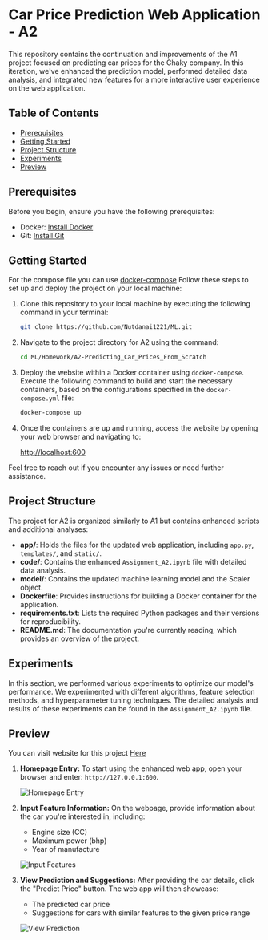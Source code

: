 
# Car Price Prediction Web Application - A2

This repository contains the continuation and improvements of the A1 project focused on predicting car prices for the Chaky company. In this iteration, we've enhanced the prediction model, performed detailed data analysis, and integrated new features for a more interactive user experience on the web application.

## Table of Contents

- [Prerequisites](#prerequisites)
- [Getting Started](#getting-started)
- [Project Structure](#project-structure)
- [Experiments](#experiments)
- [Preview](#preview)

## Prerequisites

Before you begin, ensure you have the following prerequisites:

- Docker: [Install Docker](https://docs.docker.com/get-docker/)
- Git: [Install Git](https://git-scm.com/book/en/v2/Getting-Started-Installing-Git)

## Getting Started
For the compose file you can use [docker-compose]()
Follow these steps to set up and deploy the project on your local machine:

1. Clone this repository to your local machine by executing the following command in your terminal:

    ```bash
    git clone https://github.com/Nutdanai1221/ML.git
    ```

2. Navigate to the project directory for A2 using the command:

    ```bash
    cd ML/Homework/A2-Predicting_Car_Prices_From_Scratch
    ```

3. Deploy the website within a Docker container using `docker-compose`. Execute the following command to build and start the necessary containers, based on the configurations specified in the `docker-compose.yml` file:

    ```bash
    docker-compose up
    ```

4. Once the containers are up and running, access the website by opening your web browser and navigating to:

    [http://localhost:600](http://localhost:600)

Feel free to reach out if you encounter any issues or need further assistance.

## Project Structure

The project for A2 is organized similarly to A1 but contains enhanced scripts and additional analyses:

- **app/**: Holds the files for the updated web application, including `app.py`, `templates/`, and `static/`.
- **code/**: Contains the enhanced `Assignment_A2.ipynb` file with detailed data analysis.
- **model/**: Contains the updated machine learning model and the Scaler object.
- **Dockerfile**: Provides instructions for building a Docker container for the application.
- **requirements.txt**: Lists the required Python packages and their versions for reproducibility.
- **README.md**: The documentation you're currently reading, which provides an overview of the project.

## Experiments

In this section, we performed various experiments to optimize our model's performance. We experimented with different algorithms, feature selection methods, and hyperparameter tuning techniques. The detailed analysis and results of these experiments can be found in the `Assignment_A2.ipynb` file.

## Preview

You can visit website for this project [Here](https://st123055-a2.ml2023.cs.ait.ac.th/)
1. **Homepage Entry:**
   To start using the enhanced web app, open your browser and enter: `http://127.0.0.1:600`.
   
   ![Homepage Entry](https://github.com/Nutdanai1221/ML/blob/main/Homework/A2-Predicting_Car_Price_Enhanced/figure/homepage.png)

2. **Input Feature Information:**
   On the webpage, provide information about the car you're interested in, including:
   - Engine size (CC)
   - Maximum power (bhp)
   - Year of manufacture
   
   ![Input Features](https://github.com/Nutdanai1221/ML/blob/main/Homework/A2-Predicting_Car_Price_Enhanced/figure/fill.png)

3. **View Prediction and Suggestions:**
   After providing the car details, click the "Predict Price" button. The web app will then showcase:
   - The predicted car price
   - Suggestions for cars with similar features to the given price range
   
   ![View Prediction](https://github.com/Nutdanai1221/ML/blob/main/Homework/A2-Predicting_Car_Price_Enhanced/figure/result.png)
